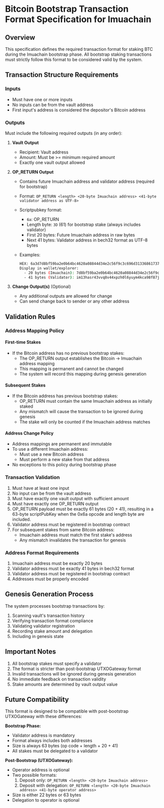 # Bitcoin Bootstrap Transaction Format Specification for Imuachain

## Overview
This specification defines the required transaction format for staking BTC during the Imuachain bootstrap phase.
All bootstrap staking transactions must strictly follow this format to be considered valid by the system.

## Transaction Structure Requirements

### Inputs
- Must have one or more inputs
- No inputs can be from the vault address
- First input's address is considered the depositor's Bitcoin address

### Outputs
Must include the following required outputs (in any order):

1. **Vault Output**
   - Recipient: Vault address
   - Amount: Must be >= minimum required amount
   - Exactly one vault output allowed

2. **OP_RETURN Output**
   - Contains future Imuachain address and validator address (required for bootstrap)
   - Format: `OP_RETURN <length> <20-byte Imuachain address> <41-byte validator address as UTF-8>`
   - Scriptpubkey format:

     - `6a`: OP_RETURN
     - Length byte: `3D` (61) for bootstrap stake (always includes validator)
     - First 20 bytes: Future Imuachain address in raw bytes
     - Next 41 bytes: Validator address in bech32 format as UTF-8 bytes
   - Examples:
     ```bash
     HEX: 6a3d7d8bf59ba2e0b64bc4620a08844d34e2c56f9c3c696d31336861737234337676713876343478707a68306c367975796d346b636139386638376a376163
     Display in wallet/explorer:
       - 20 bytes (Imuachain): 7d8bf59ba2e0b64bc4620a08844d34e2c56f9c3c
       - 41 bytes (Validator): im13hasr43vvq8v44xpzh0l6yuym4kca98f87j7ac
     ```

3. **Change Output(s)** (Optional)
   - Any additional outputs are allowed for change
   - Can send change back to sender or any other address

## Validation Rules

### Address Mapping Policy

#### First-time Stakes
- If the Bitcoin address has no previous bootstrap stakes:
  - The OP_RETURN output establishes the Bitcoin → Imuachain address mapping
  - This mapping is permanent and cannot be changed
  - The system will record this mapping during genesis generation

#### Subsequent Stakes
- If the Bitcoin address has previous bootstrap stakes:
  - OP_RETURN must contain the same Imuachain address as initially staked
  - Any mismatch will cause the transaction to be ignored during genesis
  - The stake will only be counted if the Imuachain address matches

#### Address Change Policy
- Address mappings are permanent and immutable
- To use a different Imuachain address:
  - Must use a new Bitcoin address
  - Must perform a new stake from that address
- No exceptions to this policy during bootstrap phase

### Transaction Validation
1. Must have at least one input
2. No input can be from the vault address
3. Must have exactly one vault output with sufficient amount
4. Must have exactly one OP_RETURN output
5. OP_RETURN payload must be exactly 61 bytes (20 + 41),
   resulting in a 63-byte scriptPubKey when the 0x6a opcode and length byte are included.
6. Validator address must be registered in bootstrap contract
7. For subsequent stakes from same Bitcoin address:
   - Imuachain address must match the first stake's address
   - Any mismatch invalidates the transaction for genesis

### Address Format Requirements
1. Imuachain address must be exactly 20 bytes
2. Validator address must be exactly 41 bytes in bech32 format
3. Validator address must be registered in bootstrap contract
4. Addresses must be properly encoded

## Genesis Generation Process
The system processes bootstrap transactions by:
1. Scanning vault's transaction history
2. Verifying transaction format compliance
3. Validating validator registration
4. Recording stake amount and delegation
5. Including in genesis state

## Important Notes
1. All bootstrap stakes must specify a validator
2. The format is stricter than post-bootstrap UTXOGateway format
3. Invalid transactions will be ignored during genesis generation
4. No immediate feedback on transaction validity
5. Stake amounts are determined by vault output value

## Future Compatibility
This format is designed to be compatible with post-bootstrap UTXOGateway with these differences:

**Bootstrap Phase:**

- Validator address is mandatory
- Format always includes both addresses
- Size is always 63 bytes (op code + length + 20 + 41)
- All stakes must be delegated to a validator

**Post-Bootstrap (UTXOGateway):**

- Operator address is optional
- Two possible formats:
  1. Deposit only: `OP_RETURN <length> <20-byte Imuachain address>`
  2. Deposit with delegation: `OP_RETURN <length> <20-byte Imuachain address> <41-byte operator address>`
- Size is either 22 bytes or 63 bytes
- Delegation to operator is optional
